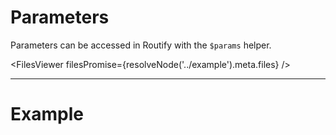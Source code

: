 <script>
    import { resolveNode } from '@roxi/routify'
    import FilesViewer from '#cmp/FilesViewer.svelte'
    import Example from '#cmp/Example.svelte'
</script>

# Parameters

Parameters can be accessed in Routify with the `$params` helper. 

<FilesViewer filesPromise={resolveNode('../example').meta.files} />

---

# Example
<Example offset="../example" />
